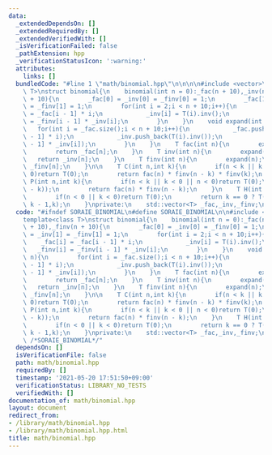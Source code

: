 ```yaml
---
data:
  _extendedDependsOn: []
  _extendedRequiredBy: []
  _extendedVerifiedWith: []
  _isVerificationFailed: false
  _pathExtension: hpp
  _verificationStatusIcon: ':warning:'
  attributes:
    links: []
  bundledCode: "#line 1 \"math/binomial.hpp\"\n\n\n\n#include <vector>\n\ntemplate<class\
    \ T>\nstruct binomial{\n    binomial(int n = 0):_fac(n + 10),_inv(n + 10),_finv(n\
    \ + 10){\n        _fac[0] = _inv[0] = _finv[0] = 1;\n        _fac[1] = _inv[1]\
    \ = _finv[1] = 1;\n        for(int i = 2;i < n + 10;i++){\n            _fac[i]\
    \ = _fac[i - 1] * i;\n            _inv[i] = T(i).inv();\n            _finv[i]\
    \ = _finv[i - 1] * _inv[i];\n        }\n    }\n    void expand(int n){\n     \
    \   for(int i = _fac.size();i < n + 10;i++){\n            _fac.push_back(_fac[i\
    \ - 1] * i);\n            _inv.push_back(T(i).inv());\n            _finv[i].push_back(_finv[i\
    \ - 1] * _inv[i]);\n        }\n    }\n    T fac(int n){\n        expand(n);\n\
    \        return _fac[n];\n    }\n    T inv(int n){\n        expand(n);\n     \
    \   return _inv[n];\n    }\n    T finv(int n){\n        expand(n);\n        return\
    \ _finv[n];\n    }\n\n    T C(int n,int k){\n        if(n < k || k < 0 || n <\
    \ 0)return T(0);\n        return fac(n) * finv(n - k) * finv(k);\n    }\n    T\
    \ P(int n,int k){\n        if(n < k || k < 0 || n < 0)return T(0);\n        debug(n,fac(n),n-k,finv(n\
    \ - k));\n        return fac(n) * finv(n - k);\n    }\n    T H(int n,int k){\n\
    \        if(n < 0 || k < 0)return T(0);\n        return k == 0 ? T(1) : C(n +\
    \ k - 1,k);\n    }\nprivate:\n    std::vector<T> _fac,_inv,_finv;\n};\n\n\n"
  code: "#ifndef SORAIE_BINOMIAL\n#define SORAIE_BINOMIAL\n\n#include <vector>\n\n\
    template<class T>\nstruct binomial{\n    binomial(int n = 0):_fac(n + 10),_inv(n\
    \ + 10),_finv(n + 10){\n        _fac[0] = _inv[0] = _finv[0] = 1;\n        _fac[1]\
    \ = _inv[1] = _finv[1] = 1;\n        for(int i = 2;i < n + 10;i++){\n        \
    \    _fac[i] = _fac[i - 1] * i;\n            _inv[i] = T(i).inv();\n         \
    \   _finv[i] = _finv[i - 1] * _inv[i];\n        }\n    }\n    void expand(int\
    \ n){\n        for(int i = _fac.size();i < n + 10;i++){\n            _fac.push_back(_fac[i\
    \ - 1] * i);\n            _inv.push_back(T(i).inv());\n            _finv[i].push_back(_finv[i\
    \ - 1] * _inv[i]);\n        }\n    }\n    T fac(int n){\n        expand(n);\n\
    \        return _fac[n];\n    }\n    T inv(int n){\n        expand(n);\n     \
    \   return _inv[n];\n    }\n    T finv(int n){\n        expand(n);\n        return\
    \ _finv[n];\n    }\n\n    T C(int n,int k){\n        if(n < k || k < 0 || n <\
    \ 0)return T(0);\n        return fac(n) * finv(n - k) * finv(k);\n    }\n    T\
    \ P(int n,int k){\n        if(n < k || k < 0 || n < 0)return T(0);\n        debug(n,fac(n),n-k,finv(n\
    \ - k));\n        return fac(n) * finv(n - k);\n    }\n    T H(int n,int k){\n\
    \        if(n < 0 || k < 0)return T(0);\n        return k == 0 ? T(1) : C(n +\
    \ k - 1,k);\n    }\nprivate:\n    std::vector<T> _fac,_inv,_finv;\n};\n\n#endif\
    \ /*SORAIE_BINOMIAL*/"
  dependsOn: []
  isVerificationFile: false
  path: math/binomial.hpp
  requiredBy: []
  timestamp: '2021-05-20 17:51:50+09:00'
  verificationStatus: LIBRARY_NO_TESTS
  verifiedWith: []
documentation_of: math/binomial.hpp
layout: document
redirect_from:
- /library/math/binomial.hpp
- /library/math/binomial.hpp.html
title: math/binomial.hpp
---
```

